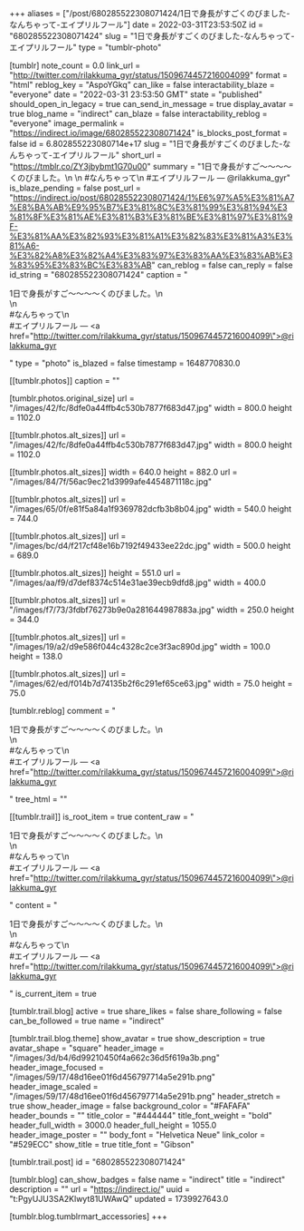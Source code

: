 +++
aliases = ["/post/680285522308071424/1日で身長がすごくのびました-なんちゃって-エイプリルフール"]
date = 2022-03-31T23:53:50Z
id = "680285522308071424"
slug = "1日で身長がすごくのびました-なんちゃって-エイプリルフール"
type = "tumblr-photo"

[tumblr]
note_count = 0.0
link_url = "http://twitter.com/rilakkuma_gyr/status/1509674457216004099"
format = "html"
reblog_key = "AspoYGkq"
can_like = false
interactability_blaze = "everyone"
date = "2022-03-31 23:53:50 GMT"
state = "published"
should_open_in_legacy = true
can_send_in_message = true
display_avatar = true
blog_name = "indirect"
can_blaze = false
interactability_reblog = "everyone"
image_permalink = "https://indirect.io/image/680285522308071424"
is_blocks_post_format = false
id = 6.802855223080714e+17
slug = "1日で身長がすごくのびました-なんちゃって-エイプリルフール"
short_url = "https://tmblr.co/ZY3jbybmt1G70u00"
summary = "1日で身長がすご〜〜〜〜くのびました。\n \n #なんちゃって\n #エイプリルフール — @rilakkuma_gyr"
is_blaze_pending = false
post_url = "https://indirect.io/post/680285522308071424/1%E6%97%A5%E3%81%A7%E8%BA%AB%E9%95%B7%E3%81%8C%E3%81%99%E3%81%94%E3%81%8F%E3%81%AE%E3%81%B3%E3%81%BE%E3%81%97%E3%81%9F-%E3%81%AA%E3%82%93%E3%81%A1%E3%82%83%E3%81%A3%E3%81%A6-%E3%82%A8%E3%82%A4%E3%83%97%E3%83%AA%E3%83%AB%E3%83%95%E3%83%BC%E3%83%AB"
can_reblog = false
can_reply = false
id_string = "680285522308071424"
caption = "<p>1日で身長がすご〜〜〜〜くのびました。\n<br/>\n<br/>#なんちゃって\n<br/>#エイプリルフール — <a href=\"http://twitter.com/rilakkuma_gyr/status/1509674457216004099\">@rilakkuma_gyr</a></p>"
type = "photo"
is_blazed = false
timestamp = 1648770830.0

[[tumblr.photos]]
caption = ""

[tumblr.photos.original_size]
url = "/images/42/fc/8dfe0a44ffb4c530b7877f683d47.jpg"
width = 800.0
height = 1102.0

[[tumblr.photos.alt_sizes]]
url = "/images/42/fc/8dfe0a44ffb4c530b7877f683d47.jpg"
width = 800.0
height = 1102.0

[[tumblr.photos.alt_sizes]]
width = 640.0
height = 882.0
url = "/images/84/7f/56ac9ec21d3999afe4454871118c.jpg"

[[tumblr.photos.alt_sizes]]
url = "/images/65/0f/e81f5a84a1f9369782dcfb3b8b04.jpg"
width = 540.0
height = 744.0

[[tumblr.photos.alt_sizes]]
url = "/images/bc/d4/f217cf48e16b7192f49433ee22dc.jpg"
width = 500.0
height = 689.0

[[tumblr.photos.alt_sizes]]
height = 551.0
url = "/images/aa/f9/d7def8374c514e31ae39ecb9dfd8.jpg"
width = 400.0

[[tumblr.photos.alt_sizes]]
url = "/images/f7/73/3fdbf76273b9e0a281644987883a.jpg"
width = 250.0
height = 344.0

[[tumblr.photos.alt_sizes]]
url = "/images/19/a2/d9e586f044c4328c2ce3f3ac890d.jpg"
width = 100.0
height = 138.0

[[tumblr.photos.alt_sizes]]
url = "/images/62/ed/f014b7d74135b2f6c291ef65ce63.jpg"
width = 75.0
height = 75.0

[tumblr.reblog]
comment = "<p>1日で身長がすご〜〜〜〜くのびました。\n<br>\n<br>#なんちゃって\n<br>#エイプリルフール — <a href=\"http://twitter.com/rilakkuma_gyr/status/1509674457216004099\">@rilakkuma_gyr</a></p>"
tree_html = ""

[[tumblr.trail]]
is_root_item = true
content_raw = "<p>1日で身長がすご〜〜〜〜くのびました。\n<br>\n<br>#なんちゃって\n<br>#エイプリルフール — <a href=\"http://twitter.com/rilakkuma_gyr/status/1509674457216004099\">@rilakkuma_gyr</a></p>"
content = "<p>1&#26085;&#12391;&#36523;&#38263;&#12364;&#12377;&#12372;&#12316;&#12316;&#12316;&#12316;&#12367;&#12398;&#12403;&#12414;&#12375;&#12383;&#12290;\n<br />\n<br />#&#12394;&#12435;&#12385;&#12419;&#12387;&#12390;\n<br />#&#12456;&#12452;&#12503;&#12522;&#12523;&#12501;&#12540;&#12523; &mdash; <a href=\"http://twitter.com/rilakkuma_gyr/status/1509674457216004099\">@rilakkuma_gyr</a></p>"
is_current_item = true

[tumblr.trail.blog]
active = true
share_likes = false
share_following = false
can_be_followed = true
name = "indirect"

[tumblr.trail.blog.theme]
show_avatar = true
show_description = true
avatar_shape = "square"
header_image = "/images/3d/b4/6d99210450f4a662c36d5f619a3b.png"
header_image_focused = "/images/59/17/48d16ee01f6d456797714a5e291b.png"
header_image_scaled = "/images/59/17/48d16ee01f6d456797714a5e291b.png"
header_stretch = true
show_header_image = false
background_color = "#FAFAFA"
header_bounds = ""
title_color = "#444444"
title_font_weight = "bold"
header_full_width = 3000.0
header_full_height = 1055.0
header_image_poster = ""
body_font = "Helvetica Neue"
link_color = "#529ECC"
show_title = true
title_font = "Gibson"

[tumblr.trail.post]
id = "680285522308071424"

[tumblr.blog]
can_show_badges = false
name = "indirect"
title = "indirect"
description = ""
url = "https://indirect.io/"
uuid = "t:PgyUJU3SA2Klwyt81UWAwQ"
updated = 1739927643.0

[tumblr.blog.tumblrmart_accessories]
+++
